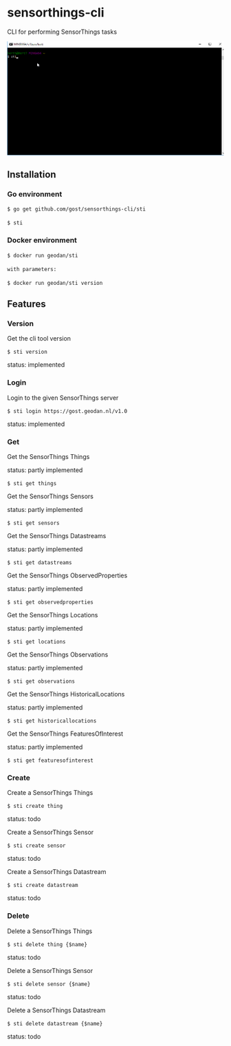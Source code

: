 

# sensorthings-cli
CLI for performing SensorThings tasks

![Demo](sti_demo.gif)

## Installation

### Go environment
``` 
$ go get github.com/gost/sensorthings-cli/sti

$ sti
```

### Docker environment
``` 
$ docker run geodan/sti

with parameters:

$ docker run geodan/sti version
```


## Features

### Version

Get the cli tool version

```
$ sti version 
```

status: implemented

### Login

Login to the given SensorThings server

```
$ sti login https://gost.geodan.nl/v1.0
```
status: implemented


### Get

Get the SensorThings Things

status: partly implemented

```
$ sti get things 
```

Get the SensorThings Sensors

status: partly implemented

```
$ sti get sensors 
```

Get the SensorThings Datastreams

status: partly implemented

```
$ sti get datastreams 
```

Get the SensorThings ObservedProperties

status: partly implemented

```
$ sti get observedproperties 
```
Get the SensorThings Locations

status: partly implemented

```
$ sti get locations 
```
Get the SensorThings Observations

status: partly implemented

```
$ sti get observations 
```
Get the SensorThings HistoricalLocations

status: partly implemented

```
$ sti get historicallocations 
```
Get the SensorThings FeaturesOfInterest

status: partly implemented

```
$ sti get featuresofinterest 
```








### Create

Create a SensorThings Things

```
$ sti create thing 
```

status: todo

Create a SensorThings Sensor

```
$ sti create sensor
```

status: todo

Create a SensorThings Datastream

```
$ sti create datastream
```

status: todo

### Delete

Delete a SensorThings Things

```
$ sti delete thing {$name}
```
status: todo

Delete a SensorThings Sensor

```
$ sti delete sensor {$name}
```
status: todo

Delete a SensorThings Datastream

```
$ sti delete datastream {$name}
```
status: todo








